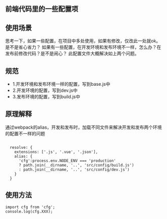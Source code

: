 ## 前端代码里的一些配置项

## 使用场景
思考一下，如果一些配置，在项目中多处使用，如果有修改，仅改此一处就ok。是不是省心省力？
如果有一些配置，在开发环境和发布环境不一样，怎么办？在发布前修改代码？是不是闹心？
此配置文件大概解决如上两个问题。

## 规范
* 1.开发环境和发布环境一样的配置，写到base.js中
* 2.开发环境的配置，写到dev.js中
* 3.发布环境的配置，写到build.js中

## 原理解释
通过webpack的alias，开发和发布时，加载不同文件来解决开发和发布两个环境的配置不一样的问题

```

  resolve: {
    extensions: ['.js', '.vue', '.json'],
    alias: {
      'cfg':process.env.NODE_ENV === 'production'
      ? path.join(__dirname, '..', 'src/config/build.js')
      : path.join(__dirname, '..', 'src/config/dev.js')   
    }
  }

```

## 使用方法

```
import cfg from 'cfg';
console.log(cfg.XXX);

```

